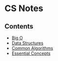 # CS Notes

## Contents

- [Big O](big-o.md)
- [Data Structures](data-structures.md)
- [Common Algorithms](common-algorithms.md)
- [Essential Concepts](essential-concepts.md)

<!-- TODO add additional sections as needed (e.g. concurrency) -->
